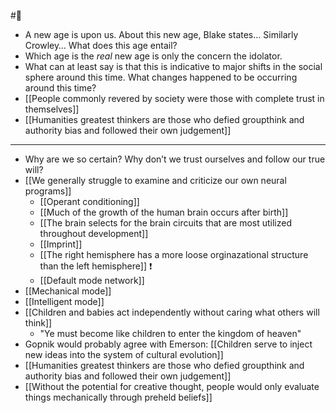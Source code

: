 #💭 

- A new age is upon us. About this new age, Blake states… Similarly Crowley… What does this age entail?
- Which age is the _real_ new age is only the concern the idolator.
- What can at least say is that this is indicative to major shifts in the social sphere around this time. What changes happened to be occurring around this time?
- [[People commonly revered by society were those with complete trust in themselves]]
- [[Humanities greatest thinkers are those who defied groupthink and authority bias and followed their own judgement]]

___

- Why are we so certain? Why don’t we trust ourselves and follow our true will?
- [[We generally struggle to examine and criticize our own neural programs]]
    - [[Operant conditioning]]
    - [[Much of the growth of the human brain occurs after birth]]
    - [[The brain selects for the brain circuits that are most utilized throughout development]]
    - [[Imprint]]
    - [[The right hemisphere has a more loose orginazational structure than the left hemisphere]] ❗️
    - [[Default mode network]]
- [[Mechanical mode]]
- [[Intelligent mode]]
- [[Children and babies act independently without caring what others will think]]
    - "Ye must become like children to enter the kingdom of heaven"
- Gopnik would probably agree with Emerson: [[Children serve to inject new ideas into the system of cultural evolution]]
- [[Humanities greatest thinkers are those who defied groupthink and authority bias and followed their own judgement]]
- [[Without the potential for creative thought, people would only evaluate things mechanically through preheld beliefs]]